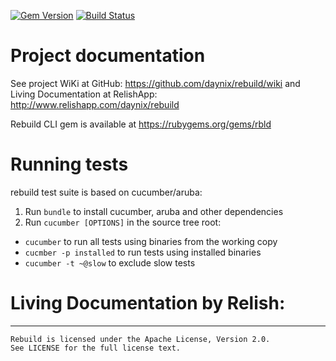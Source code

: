 [![Gem Version](https://img.shields.io/gem/v/rbld.svg)](https://rubygems.org/gems/rbld)
[![Build Status](https://travis-ci.org/rbld/rebuild.svg?branch=master)](https://travis-ci.org/rbld/rebuild)

# Project documentation

See project WiKi at GitHub: https://github.com/daynix/rebuild/wiki
and Living Documentation at RelishApp: http://www.relishapp.com/daynix/rebuild

Rebuild CLI gem is available at https://rubygems.org/gems/rbld

# Running tests

rebuild test suite is based on cucumber/aruba:

1. Run `bundle` to install cucumber, aruba and other dependencies
2. Run `cucumber [OPTIONS]` in the source tree root:
  * `cucumber` to run all tests using binaries from the working copy
  * `cucmber -p installed` to run tests using installed binaries
  * `cucumber -t ~@slow` to exclude slow tests

# Living Documentation by Relish:


---

    Rebuild is licensed under the Apache License, Version 2.0.
    See LICENSE for the full license text.
